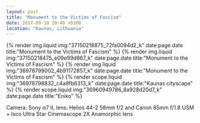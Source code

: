 ```yaml
---
layout: post
title: "Monument to the Victims of Fascism"
date: 2017-09-10 20:40 +0100
location: "Kaunas, Lithuania"
---
```


{% render img.liquid img:"37150218875_72fa0094d2_k" date:page.date title:"Monument to the Victims of Fascism" %}
{% render img.liquid img:"37150218475_e09e99d867_k" date:page.date title:"Monument to the Victims of Fascism" %}
{% render img.liquid img:"36978799002_4b91172857_k" date:page.date title:"Monument to the Victims of Fascism" %}
{% render scope.liquid img:"36978798832_c4a8fb6313_k" date:page.date title:"Kaunas cityscape" %}
{% render scope.liquid img:"36960949786_8a928d20d7_k" date:page.date title:"Eniko" %}

Camera: Sony α7 II, lens: Helios 44-2 58mm f/2 and Canon 85mm f/1.8 USM + Isco Ultra Star Cinemascope 2X Anamorphic lens
